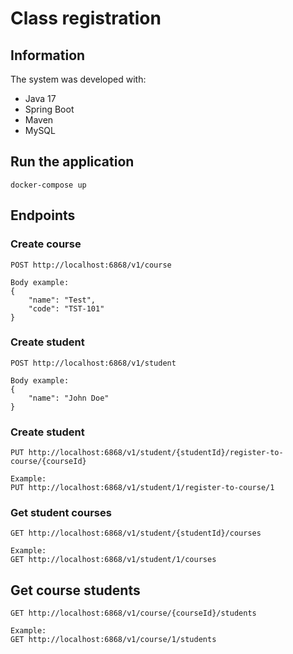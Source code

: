 # Class registration

## Information

The system was developed with:

* Java 17
* Spring Boot
* Maven
* MySQL

## Run the application

~~~
docker-compose up
~~~

## Endpoints

### Create course
~~~
POST http://localhost:6868/v1/course

Body example:
{
    "name": "Test",
    "code": "TST-101"
}
~~~

### Create student
~~~
POST http://localhost:6868/v1/student

Body example:
{
    "name": "John Doe"
}
~~~

### Create student
~~~
PUT http://localhost:6868/v1/student/{studentId}/register-to-course/{courseId}

Example:
PUT http://localhost:6868/v1/student/1/register-to-course/1
~~~

### Get student courses
~~~
GET http://localhost:6868/v1/student/{studentId}/courses

Example:
GET http://localhost:6868/v1/student/1/courses
~~~

## Get course students
~~~
GET http://localhost:6868/v1/course/{courseId}/students

Example:
GET http://localhost:6868/v1/course/1/students
~~~


